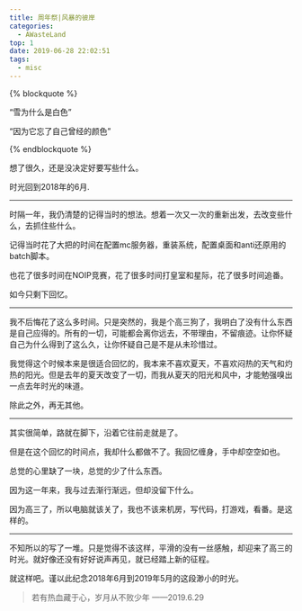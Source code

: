 ```yaml
---
title: 周年祭|风暴的彼岸
categories:
  - AWasteLand
top: 1
date: 2019-06-28 22:02:51
tags:
  - misc
---
```


{% blockquote %}

“雪为什么是白色”

“因为它忘了自己曾经的颜色”

{% endblockquote %}

<!---more--->

想了很久，还是没决定好要写些什么。

时光回到2018年的6月.

---

时隔一年，我仍清楚的记得当时的想法。想着一次又一次的重新出发，去改变些什么，去抓住些什么。

记得当时花了大把的时间在配置mc服务器，重装系统，配置桌面和anti还原用的batch脚本。

也花了很多时间在NOIP竞赛，花了很多时间打皇室和星际，花了很多时间追番。

如今只剩下回忆。

---

我不后悔花了这么多时间。只是突然的，我是个高三狗了，我明白了没有什么东西是自己应得的。所有的一切，可能都会离你远去，不带理由，不留痕迹。让你怀疑自己为什么得到了这么久，让你怀疑自己是不是从未珍惜过。

我觉得这个时候本来是很适合回忆的，我本来不喜欢夏天，不喜欢闷热的天气和灼热的阳光。但是去年的夏天改变了一切，而我从夏天的阳光和风中，才能勉强嗅出一点去年时光的味道。

除此之外，再无其他。

---

其实很简单，路就在脚下，沿着它往前走就是了。

但是在这个回忆的时间点，我却什么都做不了。我回忆缠身，手中却空空如也。

总觉的心里缺了一块，总觉的少了什么东西。

因为这一年来，我与过去渐行渐远，但却没留下什么。

因为高三了，所以电脑就该关了，我也不该来机房，写代码，打游戏，看番。是这样的。

---

不知所以的写了一堆。只是觉得不该这样，平滑的没有一丝感触，却迎来了高三的时光。就好像还没有好好说声再见，就已经踏上新的征程。

就这样吧。谨以此纪念2018年6月到2019年5月的这段渺小的时光。

> 若有热血藏于心，岁月从不败少年 ——2019.6.29
